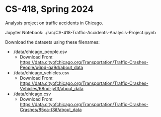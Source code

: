 # CS-418, Spring 2024

Analysis project on traffic accidents in Chicago.

Jupyter Notebook: ./src/CS-418-Traffic-Accidents-Analysis-Project.ipynb

Download the datasets using these filenames:
- ./data/chicago_people.csv
    - Download From: https://data.cityofchicago.org/Transportation/Traffic-Crashes-People/u6pd-qa9d/about_data
- ./data/chicago_vehicles.csv
    - Download From: https://data.cityofchicago.org/Transportation/Traffic-Crashes-Vehicles/68nd-jvt3/about_data
- ./data/chicago.csv
    - Download From: https://data.cityofchicago.org/Transportation/Traffic-Crashes-Crashes/85ca-t3if/about_data